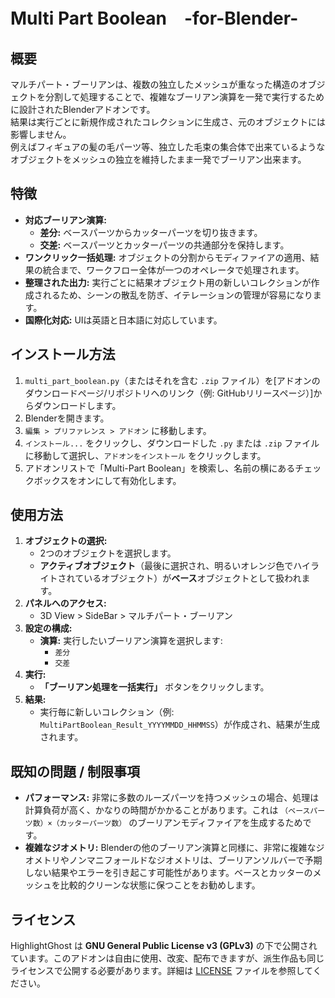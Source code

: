 # Multi Part Boolean　-for-Blender-


## 概要

マルチパート・ブーリアンは、複数の独立したメッシュが重なった構造のオブジェクトを分割して処理することで、複雑なブーリアン演算を一発で実行するために設計されたBlenderアドオンです。  
結果は実行ごとに新規作成されたコレクションに生成さ、元のオブジェクトには影響しません。  
例えばフィギュアの髪の毛パーツ等、独立した毛束の集合体で出来ているようなオブジェクトをメッシュの独立を維持したまま一発でブーリアン出来ます。  



## 特徴

*   **対応ブーリアン演算:**
    *   **差分:** ベースパーツからカッターパーツを切り抜きます。
    *   **交差:** ベースパーツとカッターパーツの共通部分を保持します。
*   **ワンクリック一括処理:** オブジェクトの分割からモディファイアの適用、結果の統合まで、ワークフロー全体が一つのオペレータで処理されます。
*   **整理された出力:** 実行ごとに結果オブジェクト用の新しいコレクションが作成されるため、シーンの散乱を防ぎ、イテレーションの管理が容易になります。
*   **国際化対応:** UIは英語と日本語に対応しています。

## インストール方法

1.  `multi_part_boolean.py`（またはそれを含む `.zip` ファイル）を[アドオンのダウンロードページ/リポジトリへのリンク（例: GitHubリリースページ）]からダウンロードします。
2.  Blenderを開きます。
3.  `編集 > プリファレンス > アドオン` に移動します。
4.  `インストール...` をクリックし、ダウンロードした `.py` または `.zip` ファイルに移動して選択し、`アドオンをインストール` をクリックします。
5.  アドオンリストで「Multi-Part Boolean」を検索し、名前の横にあるチェックボックスをオンにして有効化します。

## 使用方法

1.  **オブジェクトの選択:**
    *   2つのオブジェクトを選択します。
    *   **アクティブオブジェクト**（最後に選択され、明るいオレンジ色でハイライトされているオブジェクト）が**ベース**オブジェクトとして扱われます。
2.  **パネルへのアクセス:**
    *   3D View > SideBar > マルチパート・ブーリアン
3.  **設定の構成:**
    *   **演算:** 実行したいブーリアン演算を選択します:
        *   `差分`
        *   `交差`
4.  **実行:**
    *   **「ブーリアン処理を一括実行」** ボタンをクリックします。
5.  **結果:**
    *   実行毎に新しいコレクション（例: `MultiPartBoolean_Result_YYYYMMDD_HHMMSS`）が作成され、結果が生成されます。

## 既知の問題 / 制限事項

*   **パフォーマンス:** 非常に多数のルーズパーツを持つメッシュの場合、処理は計算負荷が高く、かなりの時間がかかることがあります。これは `（ベースパーツ数）×（カッターパーツ数）` のブーリアンモディファイアを生成するためです。
*   **複雑なジオメトリ:** Blenderの他のブーリアン演算と同様に、非常に複雑なジオメトリやノンマニフォールドなジオメトリは、ブーリアンソルバーで予期しない結果やエラーを引き起こす可能性があります。ベースとカッターのメッシュを比較的クリーンな状態に保つことをお勧めします。



## ライセンス
HighlightGhost は **GNU General Public License v3 (GPLv3)** の下で公開されています。このアドオンは自由に使用、改変、配布できますが、派生作品も同じライセンスで公開する必要があります。詳細は [LICENSE](LICENSE) ファイルを参照してください。  
